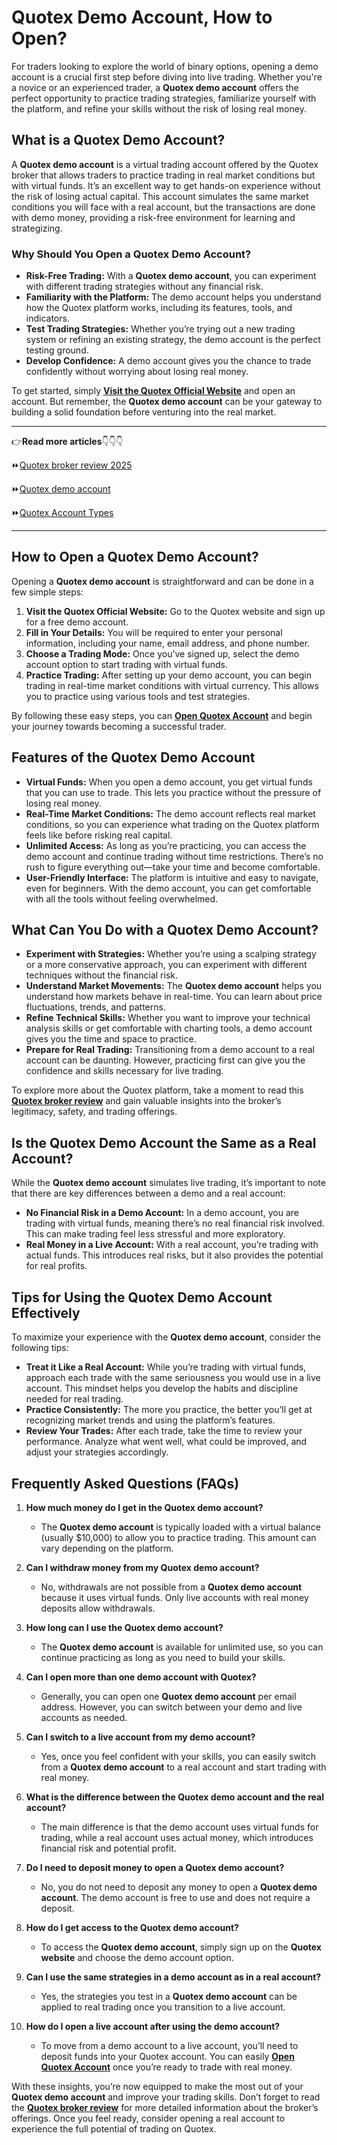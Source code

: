 # **Quotex Demo Account, How to Open?**

For traders looking to explore the world of binary options, opening a demo account is a crucial first step before diving into live trading. Whether you're a novice or an experienced trader, a **Quotex demo account** offers the perfect opportunity to practice trading strategies, familiarize yourself with the platform, and refine your skills without the risk of losing real money.

## **What is a Quotex Demo Account?**

A **Quotex demo account** is a virtual trading account offered by the Quotex broker that allows traders to practice trading in real market conditions but with virtual funds. It’s an excellent way to get hands-on experience without the risk of losing actual capital. This account simulates the same market conditions you will face with a real account, but the transactions are done with demo money, providing a risk-free environment for learning and strategizing.

### **Why Should You Open a Quotex Demo Account?**

- **Risk-Free Trading:** With a **Quotex demo account**, you can experiment with different trading strategies without any financial risk.
- **Familiarity with the Platform:** The demo account helps you understand how the Quotex platform works, including its features, tools, and indicators.
- **Test Trading Strategies:** Whether you’re trying out a new trading system or refining an existing strategy, the demo account is the perfect testing ground.
- **Develop Confidence:** A demo account gives you the chance to trade confidently without worrying about losing real money.

To get started, simply **[Visit the Quotex Official Website](https://broker-qx.pro/?lid=933306)** and open an account. But remember, the **Quotex demo account** can be your gateway to building a solid foundation before venturing into the real market.

---
👉**Read more articles**👇👇👇

⏩[Quotex broker review 2025](https://github.com/BinaryOptionsTrader/Quotex/blob/main/Quotex%20Review%202025%3A%20Is%20Legit%2C%20Regulated%2C%20Safe%20and%20Trust%20Broker.md)

⏩[Quotex demo account](https://github.com/BinaryOptionsTrader/Quotex/blob/main/Quotex%20Demo%20Account%20Trading%2C%20How%20to%20Open%3F.md)

⏩[Quotex Account Types](https://github.com/BinaryOptionsTrader/Quotex/blob/main/Comparing%20Quotex%20Account%20Types%3A%20Features%2C%20Benefits%2C%20and%20Costs.md)

---

## **How to Open a Quotex Demo Account?**

Opening a **Quotex demo account** is straightforward and can be done in a few simple steps:

1. **Visit the Quotex Official Website:** Go to the Quotex website and sign up for a free demo account. 
2. **Fill in Your Details:** You will be required to enter your personal information, including your name, email address, and phone number.
3. **Choose a Trading Mode:** Once you’ve signed up, select the demo account option to start trading with virtual funds.
4. **Practice Trading:** After setting up your demo account, you can begin trading in real-time market conditions with virtual currency. This allows you to practice using various tools and test strategies.
   
By following these easy steps, you can **[Open Quotex Account](https://broker-qx.pro/sign-up/?lid=933307)** and begin your journey towards becoming a successful trader.

## **Features of the Quotex Demo Account**

- **Virtual Funds:** When you open a demo account, you get virtual funds that you can use to trade. This lets you practice without the pressure of losing real money.
- **Real-Time Market Conditions:** The demo account reflects real market conditions, so you can experience what trading on the Quotex platform feels like before risking real capital.
- **Unlimited Access:** As long as you’re practicing, you can access the demo account and continue trading without time restrictions. There’s no rush to figure everything out—take your time and become comfortable.
- **User-Friendly Interface:** The platform is intuitive and easy to navigate, even for beginners. With the demo account, you can get comfortable with all the tools without feeling overwhelmed.

## **What Can You Do with a Quotex Demo Account?**

- **Experiment with Strategies:** Whether you’re using a scalping strategy or a more conservative approach, you can experiment with different techniques without the financial risk.
- **Understand Market Movements:** The **Quotex demo account** helps you understand how markets behave in real-time. You can learn about price fluctuations, trends, and patterns.
- **Refine Technical Skills:** Whether you want to improve your technical analysis skills or get comfortable with charting tools, a demo account gives you the time and space to practice.
- **Prepare for Real Trading:** Transitioning from a demo account to a real account can be daunting. However, practicing first can give you the confidence and skills necessary for live trading.

To explore more about the Quotex platform, take a moment to read this **[Quotex broker review](https://github.com/BinaryOptionsTrader/Quotex/blob/main/Quotex%20Review%202025%3A%20Is%20Legit%2C%20Regulated%2C%20Safe%20and%20Trust%20Broker.md)** and gain valuable insights into the broker’s legitimacy, safety, and trading offerings.

## **Is the Quotex Demo Account the Same as a Real Account?**

While the **Quotex demo account** simulates live trading, it’s important to note that there are key differences between a demo and a real account:
- **No Financial Risk in a Demo Account:** In a demo account, you are trading with virtual funds, meaning there’s no real financial risk involved. This can make trading feel less stressful and more exploratory.
- **Real Money in a Live Account:** With a real account, you’re trading with actual funds. This introduces real risks, but it also provides the potential for real profits.

## **Tips for Using the Quotex Demo Account Effectively**

To maximize your experience with the **Quotex demo account**, consider the following tips:
- **Treat it Like a Real Account:** While you’re trading with virtual funds, approach each trade with the same seriousness you would use in a live account. This mindset helps you develop the habits and discipline needed for real trading.
- **Practice Consistently:** The more you practice, the better you’ll get at recognizing market trends and using the platform’s features.
- **Review Your Trades:** After each trade, take the time to review your performance. Analyze what went well, what could be improved, and adjust your strategies accordingly.

## **Frequently Asked Questions (FAQs)**

1. **How much money do I get in the Quotex demo account?**
   - The **Quotex demo account** is typically loaded with a virtual balance (usually $10,000) to allow you to practice trading. This amount can vary depending on the platform.

2. **Can I withdraw money from my Quotex demo account?**
   - No, withdrawals are not possible from a **Quotex demo account** because it uses virtual funds. Only live accounts with real money deposits allow withdrawals.

3. **How long can I use the Quotex demo account?**
   - The **Quotex demo account** is available for unlimited use, so you can continue practicing as long as you need to build your skills.

4. **Can I open more than one demo account with Quotex?**
   - Generally, you can open one **Quotex demo account** per email address. However, you can switch between your demo and live accounts as needed.

5. **Can I switch to a live account from my demo account?**
   - Yes, once you feel confident with your skills, you can easily switch from a **Quotex demo account** to a real account and start trading with real money.

6. **What is the difference between the Quotex demo account and the real account?**
   - The main difference is that the demo account uses virtual funds for trading, while a real account uses actual money, which introduces financial risk and potential profit.

7. **Do I need to deposit money to open a Quotex demo account?**
   - No, you do not need to deposit any money to open a **Quotex demo account**. The demo account is free to use and does not require a deposit.

8. **How do I get access to the Quotex demo account?**
   - To access the **Quotex demo account**, simply sign up on the **Quotex website** and choose the demo account option.

9. **Can I use the same strategies in a demo account as in a real account?**
   - Yes, the strategies you test in a **Quotex demo account** can be applied to real trading once you transition to a live account.

10. **How do I open a live account after using the demo account?**
    - To move from a demo account to a live account, you’ll need to deposit funds into your Quotex account. You can easily **[Open Quotex Account](https://broker-qx.pro/sign-up/?lid=933307)** once you’re ready to trade with real money.

With these insights, you’re now equipped to make the most out of your **Quotex demo account** and improve your trading skills. Don’t forget to read the **[Quotex broker review](https://github.com/BinaryOptionsTrader/Quotex/blob/main/Quotex%20Review%202025%3A%20Is%20Legit%2C%20Regulated%2C%20Safe%20and%20Trust%20Broker.md)** for more detailed information about the broker’s offerings. Once you feel ready, consider opening a real account to experience the full potential of trading on Quotex.
